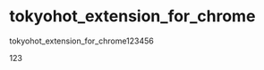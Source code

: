 tokyohot_extension_for_chrome
=============================

tokyohot_extension_for_chrome123456



123
